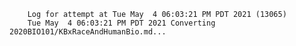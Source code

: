         Log for attempt at Tue May  4 06:03:21 PM PDT 2021 (13065)
        Tue May  4 06:03:21 PM PDT 2021 Converting 2020BIO101/KBxRaceAndHumanBio.md...
